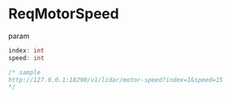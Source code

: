 # ReqMotorSpeed

param

```go
index: int
speed: int

/* sample
http://127.0.0.1:18290/v1/lidar/motor-speed?index=1&speed=15
*/
```